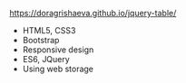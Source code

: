 https://doragrishaeva.github.io/jquery-table/

* HTML5, CSS3
* Bootstrap
* Responsive design
* ES6, JQuery
* Using web storage
